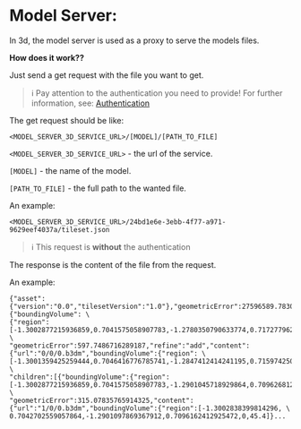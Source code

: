 # Model Server:

In 3d, the model server is used as a proxy to serve the models files.

**How does it work??**

Just send a get request with the file you want to get.

> :information_source: Pay attention to the authentication you need to provide!
For further information, see: [Authentication](/getting-started/3d/authentication/model_server_auth.md)

The get request should be like:

```curl
<MODEL_SERVER_3D_SERVICE_URL>/[MODEL]/[PATH_TO_FILE]
```

`<MODEL_SERVER_3D_SERVICE_URL>` - the url of the service.

`[MODEL]` - the name of the model.

`[PATH_TO_FILE]` - the full path to the wanted file.

An example:

`<MODEL_SERVER_3D_SERVICE_URL>/24bd1e6e-3ebb-4f77-a971-9629eef4037a/tileset.json`

> :information_source: This request is **without** the authentication

The response is the content of the file from the request.

An example:

```curl
{"asset":{"version":"0.0","tilesetVersion":"1.0"},"geometricError":27596589.783091642,"root":{"boundingVolume": \
{"region":[-1.3002877215936859,0.7041575058907783,-1.2780350790633774,0.7172779626921096,0,540.9999999997664]}, \
"geometricError":597.7486716289187,"refine":"add","content":{"url":"0/0/0.b3dm","boundingVolume":{"region": \
[-1.3001359425259444,0.7046416776785741,-1.2847412414241195,0.715974250610089,0,45.4]}, \
"children":[{"boundingVolume":{"region":[-1.3002877215936859,0.7041575058907783,-1.2901045718929864,0.7096268127518264,0,90.4]}', \
"geometricError":315.07835765914325,"content":{"url":"1/0/0.b3dm","boundingVolume":{"region":[-1.3002838399814296, \ 
0.7042702559057864,-1.2901097869367912,0.7096162412925472,0,45.4]}...
```